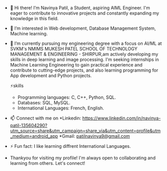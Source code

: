- 👋 Hi there! I’m Navinya Patil, a Student, aspiring AIML Engineer.
 I'm eager to contribute to innovative projects and constantly expanding my knowledge in this field.
  
- 👀 I’m interested in Web development, Database Management System, Machine learning.

- 🌱 I’m currently pursuing my engineering degree with a focus on AI/ML at SVKM's NMIMS MUKESH PATEL SCHOOL OF TECHNOLOGY MANAGEMENT & ENGINEERING - SHIRPUR,am actively developing my skills in deep learning and image processing. I'm seeking internships in Machine Learning Engineering to gain practical experience and contribute to cutting-edge projects,
and also learning programming for App development and Python projects.
  
  ⚡skills
  * Programming languages: C, C++, Python, SQL.
  * Databases: SQL, MySQL.
  * International Languages: French, English.
    
- 📫 Connect with me on
  *Linkedin: https://www.linkedin.com/in/navinya-patil-135604290?utm_source=share&utm_campaign=share_via&utm_content=profile&utm_medium=android_app
  *Gmail: patilnavinya9@gmail.com
  
- ⚡ Fun fact: I like learning diffrent International Languages.

- Thankyou for visiting my profile!
 I'm always open to collaborating and learning from others. Let's connect! 

<!---
NavinyaPatil999/NavinyaPatil999 is a ✨ special ✨ repository because its `README.md` (this file) appears on your GitHub profile.
You can click the Preview link to take a look at your changes.
--->
